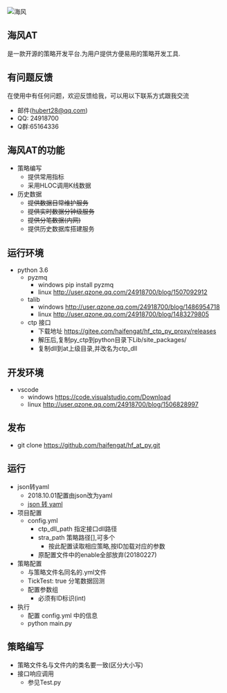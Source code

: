 ![海风](http://git.oschina.net/uploads/2/330302_haifengat.png?1484575602)
## 海风AT
是一款开源的策略开发平台.为用户提供方便易用的策略开发工具.

## 有问题反馈
在使用中有任何问题，欢迎反馈给我，可以用以下联系方式跟我交流

- 邮件(hubert28@qq.com)
- QQ: 24918700
- Q群:65164336

## 海风AT的功能
- 策略编写
    -  提供常用指标
    -  采用HLOC调用K线数据
- 历史数据
    - <del> 提供数据日常维护服务 </del>
    - <del> 提供实时数据分钟级服务 </del>
    - <del> 提供分笔数据(内网) </del>
    - 提供历史数据库搭建服务

## 运行环境
- python 3.6
    - pyzmq
        - windows pip install pyzmq
        - linux   http://user.qzone.qq.com/24918700/blog/1507092912
    - talib
        - windows http://user.qzone.qq.com/24918700/blog/1486954718
        - linux   http://user.qzone.qq.com/24918700/blog/1483279805
    - ctp 接口
        - 下载地址 https://gitee.com/haifengat/hf_ctp_py_proxy/releases
        - 解压后,复制py_ctp到python目录下Lib/site_packages/
        - 复制dll到at上级目录,并改名为ctp_dll
## 开发环境
- vscode
    - windows  https://code.visualstudio.com/Download
    - linux  http://user.qzone.qq.com/24918700/blog/1506828997

## 发布
- git clone https://github.com/haifengat/hf_at_py.git

## 运行
- json转yaml
    - 2018.10.01配置由json改为yaml
    - [json 转 yaml](https://www.json2yaml.com/)
- 项目配置
    - config.yml
        - ctp_dll_path 指定接口dll路径
        - stra_path 策略路径[],可多个
            - 按此配置读取相应策略,按ID加载对应的参数
        - 原配置文件中的enable全部放弃(20180227)
- 策略配置
    - 与策略文件名同名的.yml文件
    - TickTest: true 分笔数据回测
    - 配置参数组
        - 必须有ID标识(int)
- 执行
    - 配置 config.yml 中的信息
    - python main.py

## 策略编写
- 策略文件名与文件内的类名要一致(区分大小写)
- 接口响应调用
    - 参见Test.py
